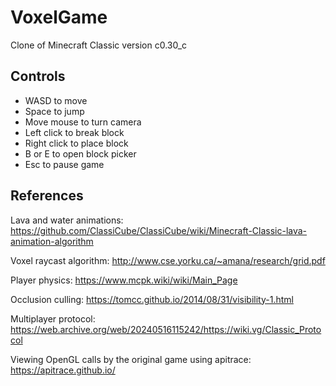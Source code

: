 # VoxelGame

Clone of Minecraft Classic version c0.30_c

## Controls

- WASD to move
- Space to jump
- Move mouse to turn camera
- Left click to break block
- Right click to place block
- B or E to open block picker
- Esc to pause game

## References

Lava and water animations: https://github.com/ClassiCube/ClassiCube/wiki/Minecraft-Classic-lava-animation-algorithm

Voxel raycast algorithm: http://www.cse.yorku.ca/~amana/research/grid.pdf

Player physics: https://www.mcpk.wiki/wiki/Main_Page

Occlusion culling: https://tomcc.github.io/2014/08/31/visibility-1.html

Multiplayer protocol: https://web.archive.org/web/20240516115242/https://wiki.vg/Classic_Protocol

Viewing OpenGL calls by the original game using apitrace: https://apitrace.github.io/
